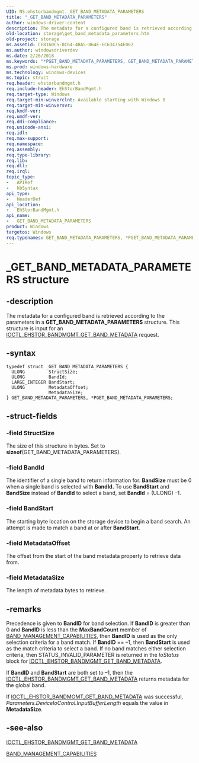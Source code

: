 ```yaml
---
UID: NS:ehstorbandmgmt._GET_BAND_METADATA_PARAMETERS
title: "_GET_BAND_METADATA_PARAMETERS"
author: windows-driver-content
description: The metadata for a configured band is retrieved according to the parameters in a GET_BAND_METADATA_PARAMETERS structure. This structure is input for an IOCTL_EHSTOR_BANDMGMT_GET_BAND_METADATA request.
old-location: storage\get_band_metadata_parameters.htm
old-project: storage
ms.assetid: CE8160C5-8C64-4BA5-864E-EC634754E062
ms.author: windowsdriverdev
ms.date: 2/26/2018
ms.keywords: "*PGET_BAND_METADATA_PARAMETERS, GET_BAND_METADATA_PARAMETERS, GET_BAND_METADATA_PARAMETERS structure [Storage Devices], PGET_BAND_METADATA_PARAMETERS, PGET_BAND_METADATA_PARAMETERS structure pointer [Storage Devices], _GET_BAND_METADATA_PARAMETERS, ehstorbandmgmt/GET_BAND_METADATA_PARAMETERS, ehstorbandmgmt/PGET_BAND_METADATA_PARAMETERS, storage.get_band_metadata_parameters"
ms.prod: windows-hardware
ms.technology: windows-devices
ms.topic: struct
req.header: ehstorbandmgmt.h
req.include-header: EhStorBandMgmt.h
req.target-type: Windows
req.target-min-winverclnt: Available starting with Windows 8
req.target-min-winversvr: 
req.kmdf-ver: 
req.umdf-ver: 
req.ddi-compliance: 
req.unicode-ansi: 
req.idl: 
req.max-support: 
req.namespace: 
req.assembly: 
req.type-library: 
req.lib: 
req.dll: 
req.irql: 
topic_type:
-	APIRef
-	kbSyntax
api_type:
-	HeaderDef
api_location:
-	EhStorBandMgmt.h
api_name:
-	GET_BAND_METADATA_PARAMETERS
product: Windows
targetos: Windows
req.typenames: GET_BAND_METADATA_PARAMETERS, *PGET_BAND_METADATA_PARAMETERS
---
```


# _GET_BAND_METADATA_PARAMETERS structure


## -description


The metadata for a configured band is retrieved according to the parameters in a <b>GET_BAND_METADATA_PARAMETERS</b> structure. This structure is input for an <a href="..\ehstorbandmgmt\ni-ehstorbandmgmt-ioctl_ehstor_bandmgmt_get_band_metadata.md"> IOCTL_EHSTOR_BANDMGMT_GET_BAND_METADATA</a> request.


## -syntax


````
typedef struct _GET_BAND_METADATA_PARAMETERS {
  ULONG         StructSize;
  ULONG         BandId;
  LARGE_INTEGER BandStart;
  ULONG         MetadataOffset;
                MetadataSize;
} GET_BAND_METADATA_PARAMETERS, *PGET_BAND_METADATA_PARAMETERS;
````


## -struct-fields




### -field StructSize

The size of this structure in bytes. Set to <b>sizeof</b>(GET_BAND_METADATA_PARAMETERS).


### -field BandId

The identifier of a single band to return information for. <b>BandSize</b> must be 0 when a single band is selected  with <b>BandId.</b> To use <b>BandStart</b> and <b>BandSize</b> instead of <b>BandId</b> to select a band, set <b>BandId</b> = (ULONG) –1.


### -field BandStart

The starting byte location on the storage device to begin a band search. An attempt is made to match a band at or after <b>BandStart</b>.


### -field MetadataOffset

The offset from the start of the band metadata property  to retrieve  data from.


### -field MetadataSize

The length of metadata bytes to retrieve.


## -remarks



 Precedence is given to <b>BandID</b> for band selection.  If <b>BandID</b>  is greater than   0 and  <b>BandID</b>  is less than the  <b>MaxBandCount</b> member of <a href="..\ehstorbandmgmt\ns-ehstorbandmgmt-_band_management_capabilities.md">BAND_MANAGEMENT_CAPABILITIES</a>, then   <b>BandID</b> is used as the only selection criteria for a band match. If  <b>BandID</b> == –1, then <b>BandStart</b> is used as  the match criteria to select a band. If no band matches either selection criteria, then STATUS_INVALID_PARAMETER is returned in the <i>IoStatus</i> block for <a href="..\ehstorbandmgmt\ni-ehstorbandmgmt-ioctl_ehstor_bandmgmt_get_band_metadata.md">IOCTL_EHSTOR_BANDMGMT_GET_BAND_METADATA</a>.

If <b>BandID</b> and <b>BandStart</b> are both set to –1,  then the <a href="..\ehstorbandmgmt\ni-ehstorbandmgmt-ioctl_ehstor_bandmgmt_get_band_metadata.md">IOCTL_EHSTOR_BANDMGMT_GET_BAND_METADATA</a> returns metadata for the global band.

If <a href="..\ehstorbandmgmt\ni-ehstorbandmgmt-ioctl_ehstor_bandmgmt_get_band_metadata.md">IOCTL_EHSTOR_BANDMGMT_GET_BAND_METADATA</a> was successful, <i>Parameters.DeviceIoControl.InputBufferLength</i> equals the value in <b>MetadataSize</b>.




## -see-also

<a href="..\ehstorbandmgmt\ni-ehstorbandmgmt-ioctl_ehstor_bandmgmt_get_band_metadata.md">IOCTL_EHSTOR_BANDMGMT_GET_BAND_METADATA</a>



<a href="..\ehstorbandmgmt\ns-ehstorbandmgmt-_band_management_capabilities.md">BAND_MANAGEMENT_CAPABILITIES</a>



 

 



